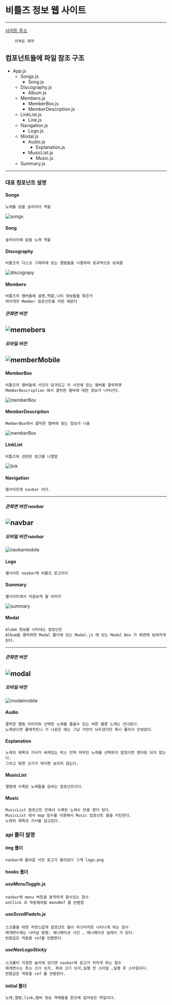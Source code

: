 # 비틀즈 정보 웹 사이트 
---
[사이트 주소](https://justsicklife.github.io/The-Beatles-website/)

        리액로 제작

## 컴포넌트들에 파일 참조 구조 
* App.js
    * Songs.js 
        * Song.js
    * Discography.js
        * Album.js
    * Members.js
        * MemberBox.js
        * MemberDescription.js
    * LinkList.js
        * Link.js
    * Navigation.js
        * Logo.js
    * Modal.js
        * Audio.js
            * Explanation.js
        * MusicList.js
            * Music.js
    * Summary.js
---

### 대표 컴포넌트 설명
#### Songs
    노래를 담을 슬라이더 역할 
![songs](https://user-images.githubusercontent.com/59939039/108228299-12cc5400-7182-11eb-8f81-d0eb8b19d49f.PNG)
#### Song 
    슬라이더에 담을 노래 역할
#### Discography
    비틀즈의 디스코 그래피에 있는 앨범들을 나열하여 효과적으로 보여줌
![discograpy](https://user-images.githubusercontent.com/59939039/107169750-fc93fa80-6a01-11eb-942f-646c4467e752.PNG)
#### Members
    비틀즈의 맴버들에 설명,역할,나이 정보들을 묶은거 
    여러개의 Member 컴포넌트를 리턴 해준다
##### 큰화면 버전
![memebers](https://user-images.githubusercontent.com/59939039/108226944-b583d300-7180-11eb-82ce-aa7725c4c083.PNG)
---
##### 모바일 버전
![memberMobile](https://user-images.githubusercontent.com/59939039/108226947-b61c6980-7180-11eb-86b0-fde94c2354b6.PNG)
---
#### MemberBox 
    비틀즈의 맴버들에 사진이 담겨있고 이 사진에 있는 맴버를 클릭하면 
    MemberDescription 에서 클릭한 맴버에 대한 정보가 나타난다.
![memberBox](https://user-images.githubusercontent.com/59939039/108226956-b74d9680-7180-11eb-9c15-8bd966b1d67b.PNG)
#### MemberDescription 
    MemberBox에서 클릭한 맴버에 맞는 정보가 나옴
![memberBox](https://user-images.githubusercontent.com/59939039/108226956-b74d9680-7180-11eb-9c15-8bd966b1d67b.PNG)
#### LinkList
    비틀즈와 관련된 링크를 나열함
![link](https://user-images.githubusercontent.com/59939039/107169754-fd2c9100-6a01-11eb-8754-90c33b0413e0.PNG)
#### Navigation
    웹사이트에 navbar 이다.
---
##### 큰화면 버전 navbar
![navbar](https://user-images.githubusercontent.com/59939039/107170099-d4f16200-6a02-11eb-89ad-9e544ed50805.PNG)
---
##### 모바일 버전 navbar
![navbarmobile](https://user-images.githubusercontent.com/59939039/107170102-d6228f00-6a02-11eb-8704-16a21b1f872f.PNG)
#### Logo 
    웹사이트 navbar에 비틀즈 로고이다 
#### Summary
    웹사이트에서 처음보게 될 이미지
![summary](https://user-images.githubusercontent.com/59939039/107169758-fdc52780-6a01-11eb-8bca-a10d0bee505b.PNG)
#### Modal
    Alubm 정보를 나타내는 컴포넌트
    Album을 클릭하면 Modal 폴더에 있는 Modal.js 에 있는 Modal Box 가 화면에 보여지게 된다.
---
##### 큰화면 버전
![modal](https://user-images.githubusercontent.com/59939039/107169986-8e9c0300-6a02-11eb-950d-1f54184552b3.PNG)
---
##### 모바일 버전 
![modalmobile](https://user-images.githubusercontent.com/59939039/107170266-3c0f1680-6a03-11eb-953f-247001222cc6.PNG)
#### Audio
    클릭한 앨범 이미지와 선택한 노래를 들을수 있는 버튼 물론 노래는 안나온다. 
    노래넣으면 폴매카트니 가 나같은 애는 그냥 가만이 놔두갰지만 혹시 몰라서 안넣었다.
#### Explanation
    노래의 제목과 가사가 써져있는 박스 만약 아무런 노래를 선택하지 않았다면 렌더링 되지 않는다.
    그리고 화면 크기가 작다면 보이지 않는다.
#### MusicList
    앨범에 수록된 노래들을 감싸는 컴포넌트이다.
#### Music
    MusicList 컴포넌트 안에서 수록된 노래수 만큼 렌더 된다.
    MusicList 에서 map 함수를 이용해서 Music 컴포넌트 들을 리턴한다.
    노래의 제목과 가사를 담고있다.

### api 폴더 설명
#### img 폴더
    navbar에 들어갈 사진 로고가 들어있다 그게 logo.png
#### hooks 폴더
##### useMenuToggle.js
    navbar에 menu 버튼을 동작하게 할수있는 함수 
    onClick 과 작동해야할 menuRef 를 반환함
##### useScrollFadeIn.js
    스크롤을 하면 자연스럽게 컴포넌트 들이 미끄러지듯 나타나게 하는 함수
    매개변수에는 나타날 방향, 애니메이션 시간 , 애니메이션 딜레이 가 있다.
    반환값은 적용할 ref를 반환한다.
##### useNavLogoSticky
    스크롤이 지정한 높이에 있다면 navbar에 로고가 커지게 하는 함수 
    매게변수는 최소 크기 숫자, 최대 크기 숫자,실행 전 스타일 ,실행 후 스타일이다.
    반환값은 적용할 ref 를 반환한다.
#### initial 폴더
    노래,앨범,link,맴버 정보 객체들을 한곳에 집어넣은 파일이다.
